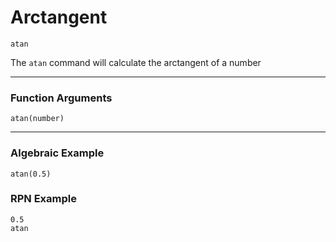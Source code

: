 # Arctangent
`atan`

The `atan` command will calculate the arctangent of a number

----

### Function Arguments
```plaintext
atan(number)
```

----

### Algebraic Example
```plaintext
atan(0.5)
```

### RPN Example
```plaintext
0.5
atan
```

